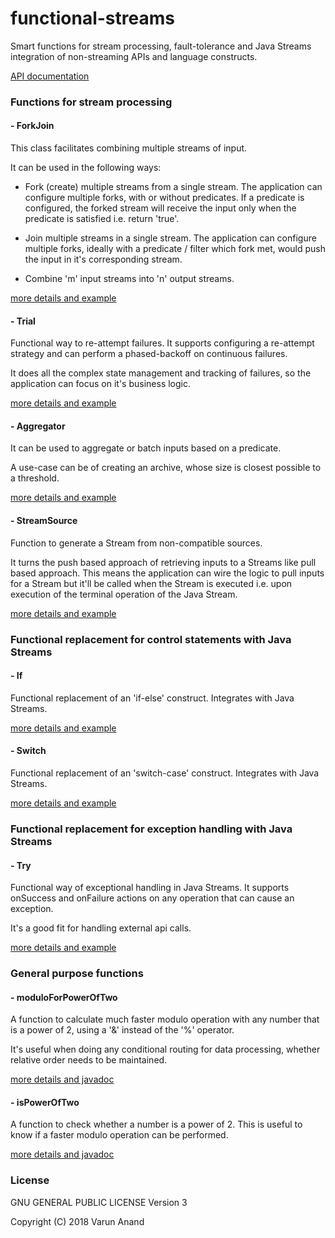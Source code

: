 # functional-streams

Smart functions for stream processing, fault-tolerance and Java Streams integration of non-streaming APIs and language constructs.

[API documentation](https://littlesaints.gitlab.io/functional-streams/api/)

### Functions for stream processing

#### - ForkJoin
This class facilitates combining multiple streams of input.

It can be used in the following ways:
 
- Fork (create) multiple streams from a single stream.
  The application can configure multiple forks, with or without predicates.
  If a predicate is configured, the forked stream will receive the input only when the predicate is satisfied i.e. return 'true'.

- Join multiple streams in a single stream.
  The application can configure multiple forks, ideally with a predicate / filter which fork met, would push the input in it's corresponding stream.

- Combine 'm' input streams into 'n' output streams.
 
[more details and example](https://littlesaints.gitlab.io/functional-streams/api/com/littlesaints/protean/functions/streams/ForkJoin.html)

#### - Trial
Functional way to re-attempt failures. It supports configuring a re-attempt strategy and can perform a phased-backoff on continuous failures. 

It does all the complex state management and tracking of failures, so the application can focus on it's business logic.

[more details and example](https://littlesaints.gitlab.io/functional-streams/api/com/littlesaints/protean/functions/trial/Trial.html)

#### - Aggregator
It can be used to aggregate or batch inputs based on a predicate.

A use-case can be of creating an archive, whose size is closest possible to a threshold.

[more details and example](https://littlesaints.gitlab.io/functional-streams/api/com/littlesaints/protean/functions/streams/Aggregator.html)

#### - StreamSource
Function to generate a Stream from non-compatible sources. 

It turns the push based approach of retrieving inputs to a Streams like pull based approach. 
This means the application can wire the logic to pull inputs for a Stream but it'll be called when the Stream is executed i.e. upon execution of the terminal operation of the Java Stream.

[more details and example](https://littlesaints.gitlab.io/functional-streams/api/com/littlesaints/protean/functions/streams/StreamSource.html)

### Functional replacement for control statements with Java Streams

#### - If
Functional replacement of an 'if-else' construct. Integrates with Java Streams.

[more details and example](https://littlesaints.gitlab.io/functional-streams/api/com/littlesaints/protean/functions/streams/If.html)

#### - Switch
Functional replacement of an 'switch-case' construct. Integrates with Java Streams.

[more details and example](https://littlesaints.gitlab.io/functional-streams/api/com/littlesaints/protean/functions/streams/Switch.html)

### Functional replacement for exception handling with Java Streams

#### - Try
Functional way of exceptional handling in Java Streams. It supports onSuccess and onFailure actions on any
operation that can cause an exception. 

It's a good fit for handling external api calls.

[more details and example](https://littlesaints.gitlab.io/functional-streams/api/com/littlesaints/protean/functions/streams/Try.html)

### General purpose functions

#### - moduloForPowerOfTwo
A function to calculate much faster modulo operation with any number that is a power of 2, using a '&' instead of the '%' operator.

It's useful when doing any conditional routing for data processing, whether relative order needs to be maintained.

[more details and javadoc](https://littlesaints.gitlab.io/functional-streams/api/com/littlesaints/protean/functions/maths/Mathematician.html#field.summary)

#### - isPowerOfTwo
A function to check whether a number is a power of 2. This is useful to know if a faster modulo operation can be performed. 

[more details and javadoc](https://littlesaints.gitlab.io/functional-streams/api/com/littlesaints/protean/functions/maths/Mathematician.html#field.summary)

### License
GNU GENERAL PUBLIC LICENSE Version 3

Copyright (C) 2018  Varun Anand
